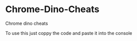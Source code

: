 # Chrome-Dino-Cheats
Chrome dino cheats

To use this just coppy the code and paste it into the console

